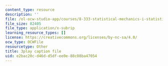 ```yaml
---
content_type: resource
description: ''
file: /ol-ocw-studio-app/courses/8-333-statistical-mechanics-i-statistical-mechanics-of-particles-fall-2013/e2bac20cd46dd5dfee0e88c08ba47054_FmylhZqFXNk.srt
file_size: 82405
file_type: application/x-subrip
learning_resource_types: []
license: https://creativecommons.org/licenses/by-nc-sa/4.0/
ocw_type: OCWFile
resourcetype: Other
title: 3play caption file
uid: e2bac20c-d46d-d5df-ee0e-88c08ba47054
---
```

